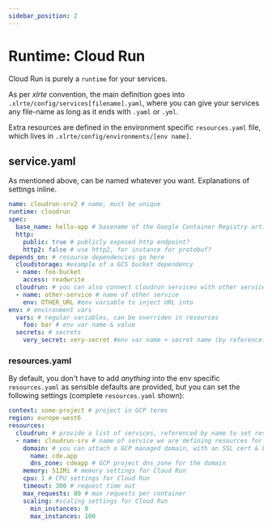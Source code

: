 ```yaml
---
sidebar_position: 2
---
```


# Runtime: Cloud Run

Cloud Run is purely a `runtime` for your services.

As per _xlrte_ convention, the main definition goes into `.xlrte/config/services[filename].yaml`, where you can give your services any file-name as long as it ends with `.yaml` or `.yml`.

Extra resources are defined in the environment specific `resources.yaml` file, which lives in `.xlrte/config/environments/[env name]`.

## service.yaml 
As mentioned above, can be named whatever you want.
Explanations of settings inline.
```yaml
name: cloudrun-srv2 # name, must be unique
runtime: cloudrun
spec:
  base_name: hello-app # basename of the Google Container Registry artifact
  http:
    public: true # publicly exposed http endpoint?
    http2: false # use http2, for instance for protobuf?
depends_on: # resource dependencies go here
  cloudstorage: #example of a GCS bucket dependency
  - name: foo-bucket
    access: readwrite
  cloudrun: # you can also connect cloudrun services with other services
  - name: other-service # name of other service
    env: OTHER_URL #env variable to inject URL into
env: # environment vars
  vars: # regular variables, can be overriden in resources
    foo: bar # env var name & value
  secrets: # secrets
    very_secret: very-secret #env var name + secret name (by reference)
```

### resources.yaml
By default, you don't have to add _anything_ into the env specific `resources.yaml` as sensible defaults are provided, but you can set the following settings (complete `resources.yaml` shown):

```yaml
context: some-project # project in GCP terms
region: europe-west6
resources:
  cloudrun: # provide a list of services, referenced by name to set resources for each service
  - name: cloudrun-srv # name of service we are defining resources for
    domain: # you can attach a GCP managed domain, with an SSL cert & Load balancer by adding this.
      name: cde.app 
      dns_zone: cdeapp # GCP project dns_zone for the domain
    memory: 512Mi # memory settings for Cloud Run
    cpu: 1 # CPU settings for Cloud Run
    timeout: 300 # request time out
    max_requests: 80 # max requests per container
    scaling: #scaling settings for Cloud Run
      min_instances: 0
      max_instances: 100

```